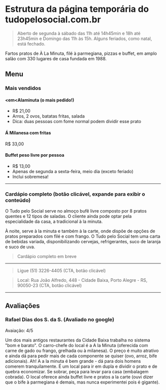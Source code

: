 # Estrutura da página temporária do tudopelosocial.com.br

> Aberto de segunda à sábado das 11h até 14h45min e 18h até 23h45min
e Domingo das 11h às 15h. Alguns feriados, como natal, está fechado.

Fartos pratos de À La Minuta, filé à parmegiana, pizzas e buffet,
em amplo salão com 330 lugares de casa fundada em 1988.

## Menu

### Mais vendidos

#### <em<Alaminuta</em> (o mais pedido!)

- R$ 21,00
- Arros, 2 ovos, batatas fritas, salada
- Dica: duas pessoas com fome normal podem dividir esse prato

#### Á Milanesa com fritas

R$ 33,00

#### Buffet peso livre por pessoa

- R$ 13,00
- Apenas de segunda a sexta-feira, meio dia (exceto feriado)
- Inclui sobremesa!

------

### Cardápio completo (botão clicável, expande para exibir o conteúdo)

O Tudo pelo Social serve no almoço bufê livre composto por 8 pratos quentes e
12 tipos de saladas. O cliente ainda pode optar pela especialidade da casa,
a tradicional à la minuta.

À noite, serve à la minuta e também à la carte, onde dispõe de opções de pratos
preparados com filé e com frango.
O Tudo pelo Social tem uma carta de bebidas variada, disponibilizando cervejas,
refrigerantes, suco de laranja e suco de uva.

> Cardápio completo em breve

------

> Ligue (51) 3226-4405 (CTA, botão clicável)

> Local: Rua João Alfredo, 448 - Cidade Baixa, Porto Alegre - RS, 90050-23 (CTA, botão clicável)

------

## Avaliações

### Rafael Dias dos S. da S. (Avaliado no google)

Avaiação: 4/5

Um dos mais antigos restaurantes da Cidade Baixa trabalha no sistema "bom e barato". O carro-chefe do local é a A la Minuta (oferecida com carne de gado ou frango, grelhada ou à milanesa). O preço é muito atrativo e ainda dá para pedir mais de cada componente se quiser (ovo, arroz, bife adicionais). Ah! A a la minuta é bem grande - dá para dois homens comerem tranquilamente. É um local para ir em dupla e dividir o prato e de quebra economizar. Se sobrar, peça para levar para casa (embalagem cobrada). O local oferece ainda buffet livre e pratos a la carte (ouvi dizer que o bife à parmegiana é demais, mas nunca experimentei pois é gigante).


<!-- @todo por outras avaliacoes -->
